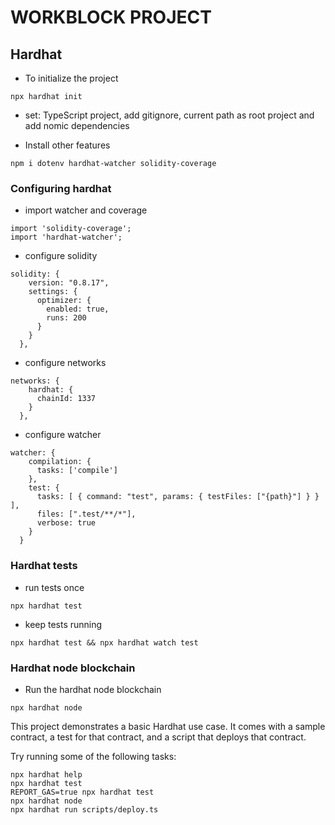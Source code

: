 # WORKBLOCK PROJECT

## Hardhat
- To initialize the project
```
npx hardhat init
```
- set: TypeScript project, add gitignore, current path as root project and add nomic dependencies

- Install other features
```
npm i dotenv hardhat-watcher solidity-coverage
```

### Configuring hardhat

- import watcher and coverage
```
import 'solidity-coverage';
import 'hardhat-watcher';
```

- configure solidity
```
solidity: {
    version: "0.8.17",
    settings: {
      optimizer: {
        enabled: true,
        runs: 200
      }
    }
  },
```

- configure networks
```
networks: {
    hardhat: {
      chainId: 1337
    }
  },
```

- configure watcher
```
watcher: {
    compilation: {
      tasks: ['compile']
    },
    test: {
      tasks: [ { command: "test", params: { testFiles: ["{path}"] } } ],
      files: [".test/**/*"],
      verbose: true
    }
  }
```

### Hardhat tests

- run tests once
```
npx hardhat test
```

- keep tests running
```
npx hardhat test && npx hardhat watch test
```

### Hardhat node blockchain

- Run the hardhat node blockchain
```
npx hardhat node
``` 



This project demonstrates a basic Hardhat use case. It comes with a sample contract, a test for that contract, and a script that deploys that contract.

Try running some of the following tasks:

```shell
npx hardhat help
npx hardhat test
REPORT_GAS=true npx hardhat test
npx hardhat node
npx hardhat run scripts/deploy.ts
```
